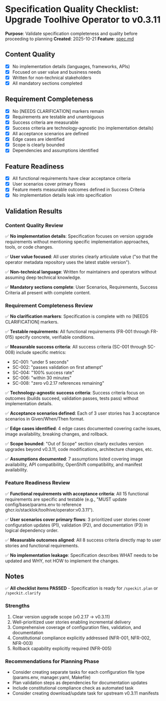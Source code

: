 # Specification Quality Checklist: Upgrade Toolhive Operator to v0.3.11

**Purpose**: Validate specification completeness and quality before proceeding to planning
**Created**: 2025-10-21
**Feature**: [spec.md](../spec.md)

## Content Quality

- [x] No implementation details (languages, frameworks, APIs)
- [x] Focused on user value and business needs
- [x] Written for non-technical stakeholders
- [x] All mandatory sections completed

## Requirement Completeness

- [x] No [NEEDS CLARIFICATION] markers remain
- [x] Requirements are testable and unambiguous
- [x] Success criteria are measurable
- [x] Success criteria are technology-agnostic (no implementation details)
- [x] All acceptance scenarios are defined
- [x] Edge cases are identified
- [x] Scope is clearly bounded
- [x] Dependencies and assumptions identified

## Feature Readiness

- [x] All functional requirements have clear acceptance criteria
- [x] User scenarios cover primary flows
- [x] Feature meets measurable outcomes defined in Success Criteria
- [x] No implementation details leak into specification

## Validation Results

### Content Quality Review

✅ **No implementation details**: Specification focuses on version upgrade requirements without mentioning specific implementation approaches, tools, or code changes.

✅ **User value focused**: All user stories clearly articulate value ("so that the operator metadata repository uses the latest stable version").

✅ **Non-technical language**: Written for maintainers and operators without assuming deep technical knowledge.

✅ **Mandatory sections complete**: User Scenarios, Requirements, Success Criteria all present with complete content.

### Requirement Completeness Review

✅ **No clarification markers**: Specification is complete with no [NEEDS CLARIFICATION] markers.

✅ **Testable requirements**: All functional requirements (FR-001 through FR-015) specify concrete, verifiable conditions.

✅ **Measurable success criteria**: All success criteria (SC-001 through SC-008) include specific metrics:
- SC-001: "under 5 seconds"
- SC-002: "passes validation on first attempt"
- SC-004: "100% success rate"
- SC-006: "within 30 minutes"
- SC-008: "zero v0.2.17 references remaining"

✅ **Technology-agnostic success criteria**: Success criteria focus on outcomes (builds succeed, validation passes, tests pass) without implementation details.

✅ **Acceptance scenarios defined**: Each of 3 user stories has 3 acceptance scenarios in Given/When/Then format.

✅ **Edge cases identified**: 4 edge cases documented covering cache issues, image availability, breaking changes, and rollback.

✅ **Scope bounded**: "Out of Scope" section clearly excludes version upgrades beyond v0.3.11, code modifications, architecture changes, etc.

✅ **Assumptions documented**: 7 assumptions listed covering image availability, API compatibility, OpenShift compatibility, and manifest availability.

### Feature Readiness Review

✅ **Functional requirements with acceptance criteria**: All 15 functional requirements are specific and testable (e.g., "MUST update config/base/params.env to reference ghcr.io/stacklok/toolhive/operator:v0.3.11").

✅ **User scenarios cover primary flows**: 3 prioritized user stories cover configuration updates (P1), validation (P2), and documentation (P3) in logical dependency order.

✅ **Measurable outcomes aligned**: All 8 success criteria directly map to user stories and functional requirements.

✅ **No implementation leakage**: Specification describes WHAT needs to be updated and WHY, not HOW to implement the changes.

## Notes

✅ **All checklist items PASSED** - Specification is ready for `/speckit.plan` or `/speckit.clarify`

### Strengths

1. Clear version upgrade scope (v0.2.17 → v0.3.11)
2. Well-prioritized user stories enabling incremental delivery
3. Comprehensive coverage of configuration files, validation, and documentation
4. Constitutional compliance explicitly addressed (NFR-001, NFR-002, NFR-003)
5. Rollback capability explicitly required (NFR-005)

### Recommendations for Planning Phase

- Consider creating separate tasks for each configuration file type (params.env, manager.yaml, Makefile)
- Plan validation steps as dependencies for documentation updates
- Include constitutional compliance check as automated task
- Consider creating download/update task for upstream v0.3.11 manifests
